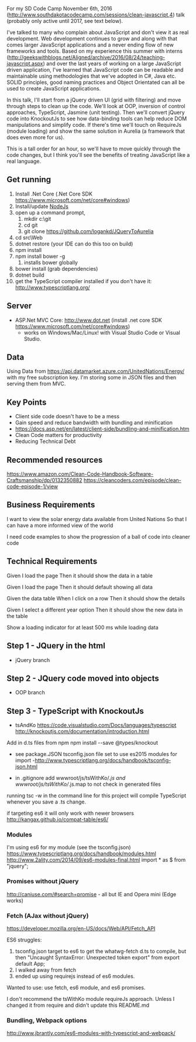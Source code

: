 For my SD Code Camp November 6th, 2016 (http://www.southdakotacodecamp.com/sessions/clean-javascript,4) talk (probably only active until 2017, see text below).

I've talked to many who complain about JavaScript and don't view it as real development. Web development continues to grow and along with that comes larger JavaScript applications and a never ending flow of new frameworks and tools. Based on my experience this summer with interns (http://geekswithblogs.net/Aligned/archive/2016/08/24/teaching-javascript.aspx) and over the last years of working on a large JavaScript driven application, I've learned that JavaScript code can be readable and maintainable using methodologies that we've adopted in C#, Java etc. SOLID principles, good naming practices and Object Orientated can all be used to create JavaScript applications.

In this talk, I'll start from a jQuery driven UI (grid with filtering) and move through steps to clean up the code. We'll look at OOP, inversion of control approaches, TypeScript, Jasmine (unit testing). Then we'll convert jQuery code into KnockoutJs to see how data-binding tools can help reduce DOM manipulations and simplify code. If there's time we'll touch on RequireJs (module loading) and show the same solution in Aurelia (a framework that does even more for us).

This is a tall order for an hour, so we'll have to move quickly through the code changes, but I think you'll see the benefits of treating JavaScript like a real language.

## Get running
 1. Install .Net Core  (.Net Core SDK https://www.microsoft.com/net/core#windows)
 1. Install/update [NodeJs](http://www.nodejs.org)
 1. open up a command prompt, 
    1. mkdir c:\git
    1. cd git
    1. git clone https://github.com/logankd/JQueryToAurelia
 1. cd src\Web
 1. dotnet restore (your IDE can do this too on build)
 1. npm install
 1. npm install bower -g
    1. installs bower globally
 1. bower install (grab dependencies)
 1. dotnet build
 1. get the TypeScript compiler installed if you don't have it: http://www.typescriptlang.org/

## Server
 - ASP.Net MVC Core: http://www.dot.net (install .net core SDK https://www.microsoft.com/net/core#windows)
   - works on Windows/Mac/Linux! with Visual Studio Code or Visual Studio.

## Data  
Using Data from https://api.datamarket.azure.com/UnitedNations/Energy/ with my free subscription key. I'm storing some in JSON files and then serving them from MVC.

## Key Points
 - Client side code doesn't have to be a mess
 - Gain speed and reduce bandwidth with bundling and minification
  - https://docs.asp.net/en/latest/client-side/bundling-and-minification.htm
 - Clean Code matters for productivity
 - Reducing Technical Debt

## Recommended resources
https://www.amazon.com/Clean-Code-Handbook-Software-Craftsmanship/dp/0132350882
https://cleancoders.com/episode/clean-code-episode-1/view

## Business Requirements
I want to view the solar energy data available from United Nations
So that I can have a more informed view of the world

I need code examples to show the progression of a ball of code into cleaner code

## Technical Requirements
Given I load the page
Then it should show the data in a table

Given I load the page
Then it should default showing all data

Given the data table
When I click on a row
Then it should show the details

Given I select a different year option
Then it should show the new data in the table

Show a loading indicator for at least 500 ms while loading data


## Step 1 - JQuery in the html
 * jQuery branch

## Step 2 - JQuery code moved into objects
 * OOP branch

## Step 3 - TypeScript with KnockoutJs
 *  tsAndKo
 https://code.visualstudio.com/Docs/languages/typescript
 http://knockoutjs.com/documentation/introduction.html

Add in d.ts files from npm npm install --save @types/knockout
 - see package.JSON
 tsconfig.json file set to use es2015 modules for import
  -http://www.typescriptlang.org/docs/handbook/tsconfig-json.html
  
 - in .gitignore add wwwroot/js/tsWithKo/*.js and 
wwwroot/js/tsWithKo/*.js.map to not check in generated files

 running tsc -w in the command line for this project will compile TypeScript whenever you save a .ts change.

if targeting es6 it will only work with newer browsers
  http://kangax.github.io/compat-table/es6/

### Modules
I'm using es6 for my module (see the tsconfig.json)
https://www.typescriptlang.org/docs/handbook/modules.html
http://www.2ality.com/2014/09/es6-modules-final.html
import * as $ from "jquery";

### Promises without jQuery
http://caniuse.com/#search=promise - all but IE and Opera mini (Edge works)

### Fetch (AJax without jQuery)
https://developer.mozilla.org/en-US/docs/Web/API/Fetch_API

ES6 struggles:
 1. tsconfig.json target to es6 to get the whatwg-fetch d.ts to compile, but then "Uncaught SyntaxError: Unexpected token export" from export default App;
 1. I walked away from fetch
 1. ended up using requirejs instead of es6 modules.


Wanted to use:
use fetch, es6 module, and es6 promises.

I don't recommend the tsWithKo module requireJs approach. Unless I changed it from require and didn't update this README.md


### Bundling, Webpack options
http://www.jbrantly.com/es6-modules-with-typescript-and-webpack/